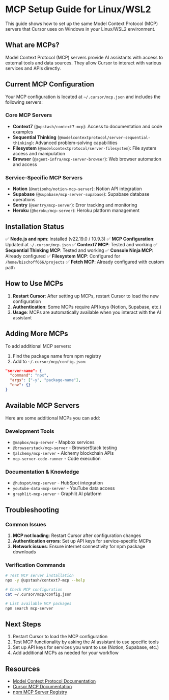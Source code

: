 # MCP Setup Guide for Linux/WSL2

This guide shows how to set up the same Model Context Protocol (MCP) servers that Cursor uses on Windows in your Linux/WSL2 environment.

## What are MCPs?

Model Context Protocol (MCP) servers provide AI assistants with access to external tools and data sources. They allow Cursor to interact with various services and APIs directly.

## Current MCP Configuration

Your MCP configuration is located at `~/.cursor/mcp.json` and includes the following servers:

### Core MCP Servers

- **Context7** (`@upstash/context7-mcp`): Access to documentation and code examples
- **Sequential Thinking** (`@modelcontextprotocol/server-sequential-thinking`): Advanced problem-solving capabilities
- **Filesystem** (`@modelcontextprotocol/server-filesystem`): File system access and manipulation
- **Browser** (`@agent-infra/mcp-server-browser`): Web browser automation and access

### Service-Specific MCP Servers

- **Notion** (`@notionhq/notion-mcp-server`): Notion API integration
- **Supabase** (`@supabase/mcp-server-supabase`): Supabase database operations
- **Sentry** (`@sentry/mcp-server`): Error tracking and monitoring
- **Heroku** (`@heroku/mcp-server`): Heroku platform management

## Installation Status

✅ **Node.js and npm**: Installed (v22.19.0 / 10.9.3)
✅ **MCP Configuration**: Updated at `~/.cursor/mcp.json`
✅ **Context7 MCP**: Tested and working
✅ **Sequential Thinking MCP**: Tested and working
✅ **Console Ninja MCP**: Already configured
✅ **Filesystem MCP**: Configured for `/home/bischoff666/projects`
✅ **Fetch MCP**: Already configured with custom path

## How to Use MCPs

1. **Restart Cursor**: After setting up MCPs, restart Cursor to load the new configuration
2. **Authentication**: Some MCPs require API keys (Notion, Supabase, etc.)
3. **Usage**: MCPs are automatically available when you interact with the AI assistant

## Adding More MCPs

To add additional MCP servers:

1. Find the package name from npm registry
2. Add to `~/.cursor/mcp/config.json`:

```json
"server-name": {
  "command": "npx",
  "args": ["-y", "package-name"],
  "env": {}
}
```

## Available MCP Servers

Here are some additional MCPs you can add:

### Development Tools

- `@mapbox/mcp-server` - Mapbox services
- `@browserstack/mcp-server` - BrowserStack testing
- `@alchemy/mcp-server` - Alchemy blockchain APIs
- `mcp-server-code-runner` - Code execution

### Documentation & Knowledge

- `@hubspot/mcp-server` - HubSpot integration
- `youtube-data-mcp-server` - YouTube data access
- `graphlit-mcp-server` - Graphlit AI platform

## Troubleshooting

### Common Issues

1. **MCP not loading**: Restart Cursor after configuration changes
2. **Authentication errors**: Set up API keys for service-specific MCPs
3. **Network issues**: Ensure internet connectivity for npm package downloads

### Verification Commands

```bash
# Test MCP server installation
npx -y @upstash/context7-mcp --help

# Check MCP configuration
cat ~/.cursor/mcp/config.json

# List available MCP packages
npm search mcp-server
```

## Next Steps

1. Restart Cursor to load the MCP configuration
2. Test MCP functionality by asking the AI assistant to use specific tools
3. Set up API keys for services you want to use (Notion, Supabase, etc.)
4. Add additional MCPs as needed for your workflow

## Resources

- [Model Context Protocol Documentation](https://modelcontextprotocol.io/)
- [Cursor MCP Documentation](https://cursor.sh/docs/mcp)
- [npm MCP Server Registry](https://www.npmjs.com/search?q=mcp-server)
